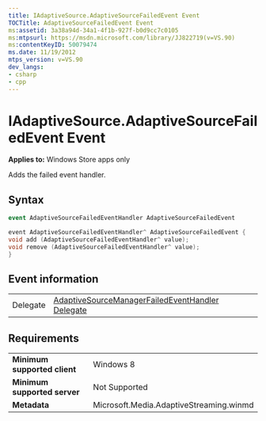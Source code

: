 ```yaml
---
title: IAdaptiveSource.AdaptiveSourceFailedEvent Event
TOCTitle: AdaptiveSourceFailedEvent Event
ms:assetid: 3a38a94d-34a1-4f1b-927f-b0d9cc7c0105
ms:mtpsurl: https://msdn.microsoft.com/library/JJ822719(v=VS.90)
ms:contentKeyID: 50079474
ms.date: 11/19/2012
mtps_version: v=VS.90
dev_langs:
- csharp
- cpp
---
```


# IAdaptiveSource.AdaptiveSourceFailedEvent Event

**Applies to:** Windows Store apps only

Adds the failed event handler.

## Syntax

```csharp
event AdaptiveSourceFailedEventHandler AdaptiveSourceFailedEvent
```

```cpp
event AdaptiveSourceFailedEventHandler^ AdaptiveSourceFailedEvent {
void add (AdaptiveSourceFailedEventHandler^ value);
void remove (AdaptiveSourceFailedEventHandler^ value);
}
```

## Event information

|||
|--- |--- |
|Delegate|[AdaptiveSourceManagerFailedEventHandler Delegate](adaptivesourcemanagerfailedeventhandler-delegate.md)|

## Requirements

|||
|--- |--- |
|**Minimum supported client**|Windows 8|
|**Minimum supported server**|Not Supported|
|**Metadata**|Microsoft.Media.AdaptiveStreaming.winmd|
